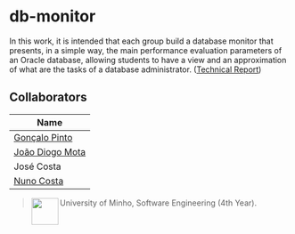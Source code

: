 # db-monitor

In this work, it is intended that each group build a database monitor that presents, in a simple way, the main performance evaluation parameters of an Oracle database, allowing students to have a view and an approximation of what are the tasks of a database administrator.
([Technical Report](https://github.com/JoaoDiogoMota/db-monitor/blob/main/Report.pdf))

## Collaborators

| Name            	|
|----------------- |               
| [Gonçalo Pinto](https://github.com/GRP99)  	|
| [João Diogo Mota](https://github.com/JoaoDiogoMota) 	|
| José Costa  
| [Nuno Costa](https://github.com/jnuno420)   	|

> <img src="https://seeklogo.com/images/U/Universidade_do_Minho-logo-CB2F98451C-seeklogo.com.png" align="left" height="48" width="48" > University of Minho, Software Engineering (4th Year).
